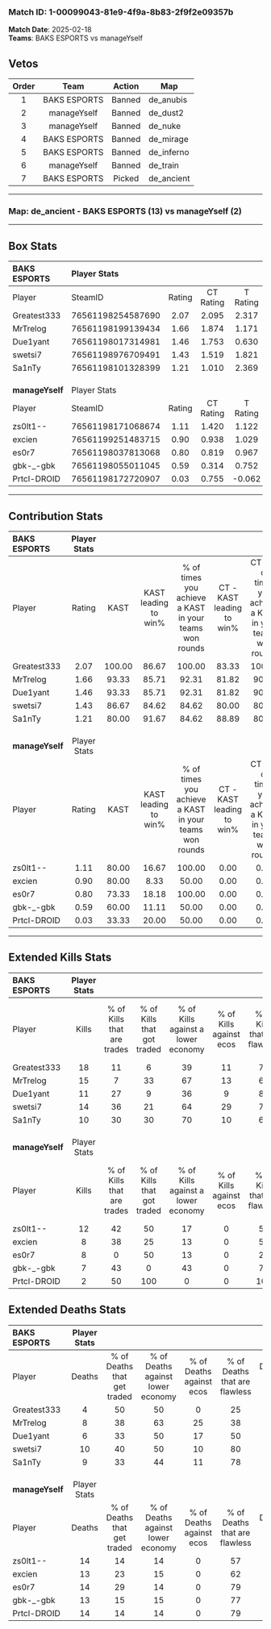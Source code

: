 ### Match ID: 1-00099043-81e9-4f9a-8b83-2f9f2e09357b  
**Match Date**: 2025-02-18  
**Teams**: BAKS ESPORTS vs manageYself  

## Vetos  

| Order | Team | Action | Map |
| :---: | :--: | :----: | --- |
| 1 | BAKS ESPORTS | Banned | de_anubis |
| 2 | manageYself | Banned | de_dust2 |
| 3 | manageYself | Banned | de_nuke |
| 4 | BAKS ESPORTS | Banned | de_mirage |
| 5 | BAKS ESPORTS | Banned | de_inferno |
| 6 | manageYself | Banned | de_train |
| 7 | BAKS ESPORTS | Picked | de_ancient |

---  

### **Map**: de_ancient - BAKS ESPORTS (13) vs manageYself (2)  
---  

## Box Stats  

| **BAKS ESPORTS** | Player Stats      |        |           |          |        |       |       |         |        |      |     |
| :- | :- | :-: | :-: | :-: | :-: | :-: | :-: | :-: | :-: | :-: | :-: |
| Player           | SteamID           | Rating | CT Rating | T Rating |  KAST  |  ADR  | Kills | Assists | Deaths | K/D  | HS% |
| Greatest333      | 76561198254587690 |  2.07  |   2.095   |  2.317   | 100.00 | 108.3 |  18   |    5    |   4    | 4.50 | 83  |
| MrTrelog         | 76561198199139434 |  1.66  |   1.874   |  1.171   | 93.33  | 99.9  |  15   |    3    |   8    | 1.88 | 46  |
| Due1yant         | 76561198017314981 |  1.46  |   1.753   |  0.630   | 93.33  | 81.5  |  11   |    5    |   6    | 1.83 | 63  |
| swetsi7          | 76561198976709491 |  1.43  |   1.519   |  1.821   | 86.67  | 85.5  |  14   |    2    |   10   | 1.40 | 57  |
| Sa1nTy           | 76561198101328399 |  1.21  |   1.010   |  2.369   | 80.00  | 86.1  |  10   |    5    |   9    | 1.11 | 20  |
|                  |                   |        |           |          |        |       |       |         |        |      |     |
|                  |                   |        |           |          |        |       |       |         |        |      |     |
|                  |                   |        |           |          |        |       |       |         |        |      |     |
| **manageYself**  | Player Stats      |        |           |          |        |       |       |         |        |      |     |
| Player           | SteamID           | Rating | CT Rating | T Rating |  KAST  |  ADR  | Kills | Assists | Deaths | K/D  | HS% |
| zs0lt1--         | 76561198171068674 |  1.11  |   1.420   |  1.122   | 80.00  | 80.5  |  12   |    2    |   14   | 0.86 | 66  |
| excien           | 76561199251483715 |  0.90  |   0.938   |  1.029   | 80.00  | 68.8  |   8   |    6    |   13   | 0.62 | 87  |
| es0r7            | 76561198037813068 |  0.80  |   0.819   |  0.967   | 73.33  | 69.3  |   8   |    2    |   14   | 0.57 | 62  |
| gbk-_-gbk        | 76561198055011045 |  0.59  |   0.314   |  0.752   | 60.00  | 43.1  |   7   |    2    |   13   | 0.54 | 57  |
| Prtcl-DROID      | 76561198172720907 |  0.03  |   0.755   |  -0.062  | 33.33  | 31.5  |   2   |    1    |   14   | 0.14 | 50  |
---  

## Contribution Stats  

| **BAKS ESPORTS** | Player Stats |        |                      |                                                        |                           |                                                             |                          |                                                            |
| :- | :-: | :-: | :-: | :-: | :-: | :-: | :-: | :-: |
| Player           |    Rating    |  KAST  | KAST leading to win% | % of times you achieve a KAST in your teams won rounds | CT - KAST leading to win% | CT - % of times you achieve a KAST in your teams won rounds | T - KAST leading to win% | T - % of times you achieve a KAST in your teams won rounds |
| Greatest333      |     2.07     | 100.00 |        86.67         |                         100.00                         |           83.33           |                           100.00                            |          100.00          |                           100.00                           |
| MrTrelog         |     1.66     | 93.33  |        85.71         |                         92.31                          |           81.82           |                            90.00                            |          100.00          |                           100.00                           |
| Due1yant         |     1.46     | 93.33  |        85.71         |                         92.31                          |           81.82           |                            90.00                            |          100.00          |                           100.00                           |
| swetsi7          |     1.43     | 86.67  |        84.62         |                         84.62                          |           80.00           |                            80.00                            |          100.00          |                           100.00                           |
| Sa1nTy           |     1.21     | 80.00  |        91.67         |                         84.62                          |           88.89           |                            80.00                            |          100.00          |                           100.00                           |
|                  |              |        |                      |                                                        |                           |                                                             |                          |                                                            |
|                  |              |        |                      |                                                        |                           |                                                             |                          |                                                            |
|                  |              |        |                      |                                                        |                           |                                                             |                          |                                                            |
| **manageYself**  | Player Stats |        |                      |                                                        |                           |                                                             |                          |                                                            |
| Player           |    Rating    |  KAST  | KAST leading to win% | % of times you achieve a KAST in your teams won rounds | CT - KAST leading to win% | CT - % of times you achieve a KAST in your teams won rounds | T - KAST leading to win% | T - % of times you achieve a KAST in your teams won rounds |
| zs0lt1--         |     1.11     | 80.00  |        16.67         |                         100.00                         |           0.00            |                            0.00                             |          22.22           |                           100.00                           |
| excien           |     0.90     | 80.00  |         8.33         |                         50.00                          |           0.00            |                            0.00                             |          11.11           |                           50.00                            |
| es0r7            |     0.80     | 73.33  |        18.18         |                         100.00                         |           0.00            |                            0.00                             |          22.22           |                           100.00                           |
| gbk-_-gbk        |     0.59     | 60.00  |        11.11         |                         50.00                          |           0.00            |                            0.00                             |          14.29           |                           50.00                            |
| Prtcl-DROID      |     0.03     | 33.33  |        20.00         |                         50.00                          |           0.00            |                            0.00                             |          33.33           |                           50.00                            |
---  

## Extended Kills Stats  

| **BAKS ESPORTS** | Player Stats |                            |                            |                                    |                         |                              |                                 |                                       |                    |           |
| :- | :-: | :-: | :-: | :-: | :-: | :-: | :-: | :-: | :-: | :-: |
| Player           |    Kills     | % of Kills that are trades | % of Kills that got traded | % of Kills against a lower economy | % of Kills against ecos | % of Kills that are flawless | % of Kills that are close duels | % of Kills that are assisted by flash | Pistol Round Kills | AWP Kills |
| Greatest333      |      18      |             11             |             6              |                 39                 |           11            |              72              |               11                |                   0                   |         0          |     5     |
| MrTrelog         |      15      |             7              |             33             |                 67                 |           13            |              60              |                7                |                   0                   |         0          |     2     |
| Due1yant         |      11      |             27             |             9              |                 36                 |            9            |              82              |                0                |                   9                   |         0          |     2     |
| swetsi7          |      14      |             36             |             21             |                 64                 |           29            |              79              |                7                |                   0                   |         2          |     1     |
| Sa1nTy           |      10      |             30             |             30             |                 70                 |           10            |              60              |               10                |                   0                   |         0          |     0     |
|                  |              |                            |                            |                                    |                         |                              |                                 |                                       |                    |           |
|                  |              |                            |                            |                                    |                         |                              |                                 |                                       |                    |           |
|                  |              |                            |                            |                                    |                         |                              |                                 |                                       |                    |           |
| **manageYself**  | Player Stats |                            |                            |                                    |                         |                              |                                 |                                       |                    |           |
| Player           |    Kills     | % of Kills that are trades | % of Kills that got traded | % of Kills against a lower economy | % of Kills against ecos | % of Kills that are flawless | % of Kills that are close duels | % of Kills that are assisted by flash | Pistol Round Kills | AWP Kills |
| zs0lt1--         |      12      |             42             |             50             |                 17                 |            0            |              58              |                8                |                   0                   |         0          |     0     |
| excien           |      8       |             38             |             25             |                 13                 |            0            |              50              |                0                |                  13                   |         0          |     2     |
| es0r7            |      8       |             0              |             50             |                 13                 |            0            |              25              |               13                |                   0                   |         0          |     1     |
| gbk-_-gbk        |      7       |             43             |             0              |                 43                 |            0            |              71              |                0                |                   0                   |         0          |     1     |
| Prtcl-DROID      |      2       |             50             |            100             |                 0                  |            0            |             100              |                0                |                   0                   |         0          |     1     |
## Extended Deaths Stats  

| **BAKS ESPORTS** | Player Stats |                             |                                   |                          |                               |                            |                           |               |
| :- | :-: | :-: | :-: | :-: | :-: | :-: | :-: | :-: |
| Player           |    Deaths    | % of Deaths that get traded | % of Deaths against lower economy | % of Deaths against ecos | % of Deaths that are flawless | % of Deaths that are close | % of Deaths while blinded | Deaths to AWP |
| Greatest333      |      4       |             50              |                50                 |            0             |              25               |             0              |             0             |       0       |
| MrTrelog         |      8       |             38              |                63                 |            25            |              38               |             0              |            13             |       0       |
| Due1yant         |      6       |             33              |                50                 |            17            |              50               |             17             |             0             |       0       |
| swetsi7          |      10      |             40              |                50                 |            10            |              80               |             10             |             0             |       0       |
| Sa1nTy           |      9       |             33              |                44                 |            11            |              78               |             0              |             0             |       0       |
|                  |              |                             |                                   |                          |                               |                            |                           |               |
|                  |              |                             |                                   |                          |                               |                            |                           |               |
|                  |              |                             |                                   |                          |                               |                            |                           |               |
| **manageYself**  | Player Stats |                             |                                   |                          |                               |                            |                           |               |
| Player           |    Deaths    | % of Deaths that get traded | % of Deaths against lower economy | % of Deaths against ecos | % of Deaths that are flawless | % of Deaths that are close | % of Deaths while blinded | Deaths to AWP |
| zs0lt1--         |      14      |             14              |                14                 |            0             |              57               |             7              |             0             |       1       |
| excien           |      13      |             23              |                15                 |            0             |              62               |             0              |             0             |       0       |
| es0r7            |      14      |             29              |                14                 |            0             |              79               |             7              |             7             |       0       |
| gbk-_-gbk        |      13      |             15              |                15                 |            0             |              77               |             8              |             0             |       1       |
| Prtcl-DROID      |      14      |             14              |                14                 |            0             |              79               |             14             |             0             |       0       |
